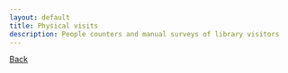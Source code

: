 ```yaml
---
layout: default
title: Physical visits
description: People counters and manual surveys of library visitors
---
```



[Back](./)